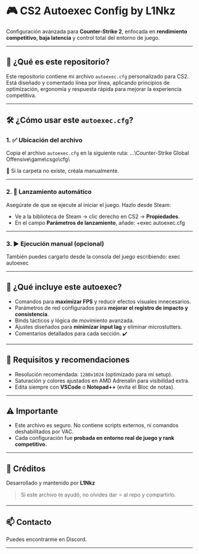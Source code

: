 # 🎮 CS2 Autoexec Config by L1Nkz

Configuración avanzada para **Counter-Strike 2**, enfocada en **rendimiento competitivo, baja latencia** y control total del entorno de juego.

---

## 📂 ¿Qué es este repositorio?

Este repositorio contiene mi archivo `autoexec.cfg` personalizado para CS2. Está diseñado y comentado línea por línea, aplicando principios de optimización, ergonomía y respuesta rápida para mejorar la experiencia competitiva.

---

## 🛠️ ¿Cómo usar este `autoexec.cfg`?

### 1. ✅ Ubicación del archivo

Copia el archivo `autoexec.cfg` en la siguiente ruta:
...\Counter-Strike Global Offensive\game\csgo\cfg\

📌 Si la carpeta no existe, créala manualmente.

---

### 2. 🚀 Lanzamiento automático

Asegúrate de que se ejecute al iniciar el juego. Hazlo desde Steam:

- Ve a la biblioteca de Steam → clic derecho en CS2 → **Propiedades**.
- En el campo **Parámetros de lanzamiento**, añade:
+exec autoexec.cfg

---

### 3. ▶️ Ejecución manual (opcional)

También puedes cargarlo desde la consola del juego escribiendo:
exec autoexec

---

## 🧠 ¿Qué incluye este autoexec?

- Comandos para **maximizar FPS** y reducir efectos visuales innecesarios.
- Parámetros de red configurados para **mejorar el registro de impacto y consistencia**.
- Binds tácticos y lógica de movimiento avanzada.
- Ajustes diseñados para **minimizar input lag** y eliminar microstutters.
- Comentarios detallados para cada sección. ✔️

---

## 🧪 Requisitos y recomendaciones

- Resolución recomendada: `1280x1024` (optimizado para mi setup).
- Saturación y colores ajustados en AMD Adrenalin para visibilidad extra.
- Edita siempre con **VSCode** o **Notepad++** (evita el Bloc de notas).

---

## ⚠️ Importante

- Este archivo es seguro. No contiene scripts externos, ni comandos deshabilitados por VAC.
- Cada configuración fue **probada en entorno real de juego y rank competitivo.**

---

## 🧾 Créditos

Desarrollado y mantenido por **L1Nkz**  
> Si este archivo te ayudó, no olvides dar ⭐ al repo y compartirlo.

---

## 📫 Contacto

Puedes encontrarme en Discord.

---
